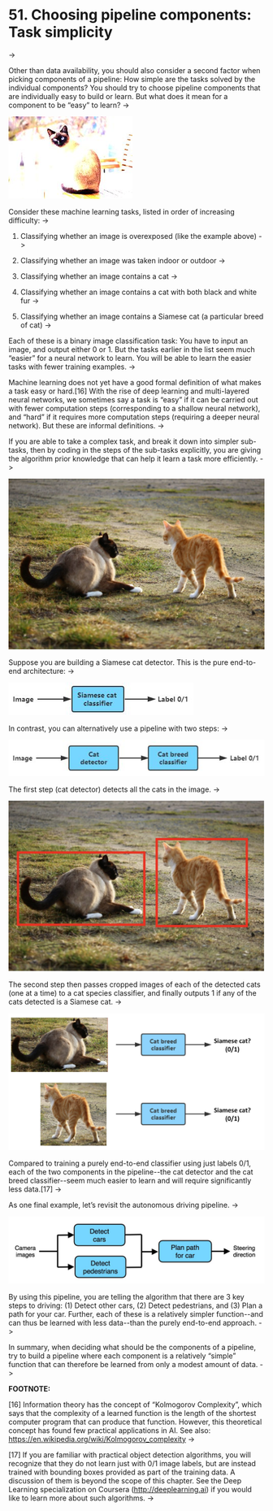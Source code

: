 # 51. Choosing pipeline components: Task simplicity
->

Other than data availability, you should also consider a second factor when picking components of a pipeline: How simple are the tasks solved by the individual components? You should try to choose pipeline components that are individually easy to build or learn. But what does it mean for a component to be “easy” to learn?
-> 

![img](../imgs/C51_01.png)

Consider these machine learning tasks, listed in order of increasing difficulty:
->

1. Classifying whether an image is overexposed (like the example above)
->

2. Classifying whether an image was taken indoor or outdoor
->

3. Classifying whether an image contains a cat
->

4. Classifying whether an image contains a cat with both black and white fur
->

5. Classifying whether an image contains a Siamese cat (a particular breed of cat)
->

Each of these is a binary image classification task: You have to input an image, and output either 0 or 1. But the tasks earlier in the list seem much “easier” for a neural network to learn. You will be able to learn the easier tasks with fewer training examples.
->

Machine learning does not yet have a good formal definition of what makes a task easy or hard.[16] With the rise of deep learning and multi-layered neural networks, we sometimes say a task is “easy” if it can be carried out with fewer computation steps (corresponding to a shallow neural network), and “hard” if it requires more computation steps (requiring a deeper neural network). But these are informal definitions.
->

If you are able to take a complex task, and break it down into simpler sub-tasks, then by coding in the steps of the sub-tasks explicitly, you are giving the algorithm prior knowledge that can help it learn a task more efficiently.
->

![img](../imgs/C51_02.png)

Suppose you are building a Siamese cat detector. This is the pure end-to-end architecture:
->

![img](../imgs/C51_03.png)

In contrast, you can alternatively use a pipeline with two steps:
->

![img](../imgs/C51_04.png)

The first step (cat detector) detects all the cats in the image.
->

![img](../imgs/C51_05.png)

The second step then passes cropped images of each of the detected cats (one at a time) to a cat species classifier, and finally outputs 1 if any of the cats detected is a Siamese cat.
->

![img](../imgs/C51_06.png)

Compared to training a purely end-to-end classifier using just labels 0/1, each of the two components in the pipeline--the cat detector and the cat breed classifier--seem much easier to learn and will require significantly less data.[17]
->

As one final example, let’s revisit the autonomous driving pipeline.
->

![img](../imgs/C51_07.png)

By using this pipeline, you are telling the algorithm that there are 3 key steps to driving: (1) Detect other cars, (2) Detect pedestrians, and (3) Plan a path for your car. Further, each of these is a relatively simpler function--and can thus be learned with less data--than the purely end-to-end approach.
->

In summary, when deciding what should be the components of a pipeline, try to build a pipeline where each component is a relatively “simple” function that can therefore be learned from only a modest amount of data.
->

**FOOTNOTE:**

[16] Information theory has the concept of “Kolmogorov Complexity”, which says that the complexity of a learned function is the length of the shortest computer program that can produce that function. However, this theoretical concept has found few practical applications in AI. See also: https://en.wikipedia.org/wiki/Kolmogorov_complexity
->

[17] If you are familiar with practical object detection algorithms, you will recognize that they do not learn just with 0/1 image labels, but are instead trained with bounding boxes provided as part of the training data. A discussion of them is beyond the scope of this chapter. See the Deep Learning specialization on Coursera (​http://deeplearning.ai​) if you would like to learn more about such algorithms.
->